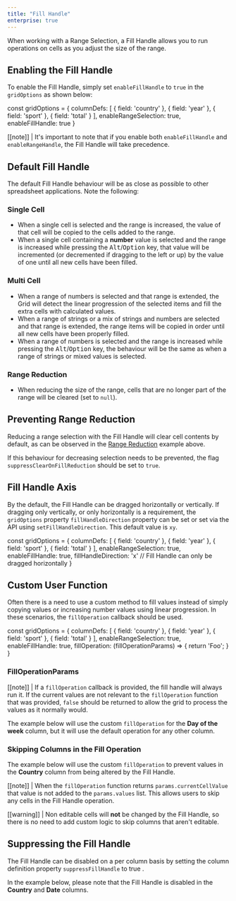 ```yaml
---
title: "Fill Handle"
enterprise: true
---
```


When working with a Range Selection, a Fill Handle allows you to run operations on cells as you adjust the size of the range.

## Enabling the Fill Handle

To enable the Fill Handle, simply set `enableFillHandle` to `true` in the `gridOptions` as shown below: 

<snippet>
const gridOptions = {
    columnDefs: [
        { field: 'country' },
        { field: 'year' },
        { field: 'sport' },
        { field: 'total' }
    ],
    enableRangeSelection: true,
    enableFillHandle: true
}
</snippet>

[[note]]
| It's important to note that if you enable both `enableFillHandle` and `enableRangeHandle`, the Fill Handle will take precedence.

## Default Fill Handle
The default Fill Handle behaviour will be as close as possible to other spreadsheet applications. Note the following: 

### Single Cell

- When a single cell is selected and the range is increased, the value of that cell will be copied to the cells added to the range.
- When a single cell containing a **number** value is selected and the range is increased while pressing the <kbd>Alt</kbd>/<kbd>Option</kbd> key, that value will be incremented (or decremented if dragging to the left or up) by the value of one until all new cells have been filled.

### Multi Cell

- When a range of numbers is selected and that range is extended, the Grid will detect the linear progression of the selected items and fill the extra cells with calculated values.
- When a range of strings or a mix of strings and numbers are selected and that range is extended, the range items will be copied in order until all new cells have been properly filled.
- When a range of numbers is selected and the range is increased while pressing the <kbd>Alt</kbd>/<kbd>Option</kbd> key, the behaviour will be the same as when a range of strings or mixed values is selected.

### Range Reduction

- When reducing the size of the range, cells that are no longer part of the range will be cleared (set to `null`).

<grid-example title='Fill Handle' name='fill-handle' type='generated' options='{ "enterprise": true, "exampleHeight": 560, "modules": ["clientside", "range"] }'></grid-example>

## Preventing Range Reduction

Reducing a range selection with the Fill Handle will clear cell contents by default, as can be observed in the 
[Range Reduction](/range-selection-fill-handle/#range-reduction) example above.

If this behaviour for decreasing selection needs to be prevented, the flag `suppressClearOnFillReduction` should be set to `true`.

<grid-example title='Fill Handle - Range Reduction' name='fill-handle-reduction' type='generated' options='{ "enterprise": true, "exampleHeight": 560, "modules": ["clientside", "range"] }'></grid-example>

## Fill Handle Axis

By the default, the Fill Handle can be dragged horizontally or vertically. If dragging only vertically, or only horizontally is a requirement, the `gridOptions` property `fillHandleDirection` property can be set or set via the API using `setFillHandleDirection`. This default value is `xy`.

<api-documentation source='grid-properties/properties.json' section='selection' names='["fillHandleDirection"]' config='{"overrideBottomMargin":"0"}'></api-documentation>
<api-documentation source='grid-api/api.json' section='selection' names='["setFillHandleDirection"]'></api-documentation>

<snippet>
const gridOptions = {
    columnDefs: [
        { field: 'country' },
        { field: 'year' },
        { field: 'sport' },
        { field: 'total' }
    ],
    enableRangeSelection: true,
    enableFillHandle: true,
    fillHandleDirection: 'x' // Fill Handle can only be dragged horizontally
}
</snippet>

<grid-example title='Fill Handle - Direction' name='fill-handle-direction' type='generated' options='{ "enterprise": true, "exampleHeight": 560, "modules": ["clientside", "range"] }'></grid-example>

## Custom User Function

Often there is a need to use a custom method to fill values instead of simply copying values or increasing number values using linear progression. In these scenarios, the `fillOperation` callback should be used.

<api-documentation source='grid-callbacks/callbacks.json' section='callbacks' names='["fillOperation"]'  ></api-documentation>

<snippet>
const gridOptions = {
    columnDefs: [
        { field: 'country' },
        { field: 'year' },
        { field: 'sport' },
        { field: 'total' }
    ],
    enableRangeSelection: true,
    enableFillHandle: true,
    fillOperation: (fillOperationParams) => {
        return 'Foo';
    }
}
</snippet>

### FillOperationParams
<interface-documentation interfaceName='FillOperationParams'></interface-documentation>

[[note]]
| If a `fillOperation` callback is provided, the fill handle will always run it. If the current values are not relevant to the `fillOperation` function that was provided, `false` should be returned to allow the grid to process the values as it normally would.

The example below will use the custom `fillOperation` for the **Day of the week** column, but it will use the default operation for any other column.

<grid-example title='Custom Fill Operation' name='custom-fill-operation' type='generated' options='{ "enterprise": true, "exampleHeight": 560, "modules": ["clientside", "range"] }'></grid-example>

### Skipping Columns in the Fill Operation

The example below will use the custom `fillOperation` to prevent values in the **Country** column from being altered by the Fill Handle.

[[note]]
| When the `fillOperation` function returns `params.currentCellValue` that value is not added to the `params.values` list. This allows users to skip any cells in the Fill Handle operation.

<grid-example title='Skipping Columns' name='skipping-columns' type='generated' options='{ "enterprise": true, "exampleHeight": 560, "modules": ["clientside", "range"] }'></grid-example>

[[warning]]
| Non editable cells will **not** be changed by the Fill Handle, so there is no need to add custom logic to skip columns that aren't editable.

## Suppressing the Fill Handle

The Fill Handle can be disabled on a per column basis by setting the column definition property `suppressFillHandle` to true .

In the example below, please note that the Fill Handle is disabled in the **Country** and **Date** columns.

<grid-example title='Suppress Fill Handle' name='suppress-fill-handle' type='generated' options='{ "enterprise": true, "exampleHeight": 560, "modules": ["clientside", "range"] }'></grid-example>